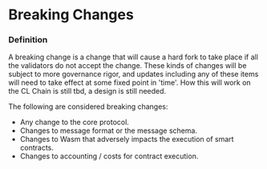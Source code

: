 # Breaking Changes

### Definition

A breaking change is a change that will cause a hard fork to take place if all the validators do not accept the change. These kinds of changes will be subject to more governance rigor, and updates including any of these items will need to take effect at some fixed point in 'time'. How this will work on the CL Chain is still tbd, a design is still needed.

The following are considered breaking changes:

* Any change to the core protocol.
* Changes to message format or the message schema.
* Changes to Wasm that adversely impacts the execution of smart contracts.
* Changes to accounting / costs for contract execution.

